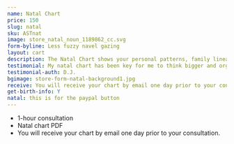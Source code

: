 ```yaml
---
name: Natal Chart
price: 150
slug: natal
sku: ASTnat
image: store_natal_noun_1189862_cc.svg
form-byline: Less fuzzy navel gazing
layout: cart
description: The Natal Chart shows your personal patterns, family lineage and how your actions impact the way you create your destiny.
testimonial: My natal chart has been key for me to think bigger and organize my action items. Regina is very intuitive and loves to vibe with people to help them develop.
testimonial-auth: D.J.
bgimage: store-form-natal-background1.jpg
receive: You will receive your chart by email one day prior to your consultation.
get-birth-info: Y
natal: this is for the paypal button
---
```

<!-- STORE -->
- 1-hour consultation
- Natal chart PDF
- You will receive your chart by email one day prior to your consultation.
